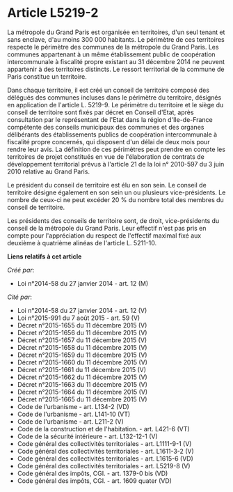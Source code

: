 # Article L5219-2

La métropole du Grand Paris est organisée en territoires, d'un seul tenant et sans enclave, d'au moins 300 000 habitants. Le
périmètre de ces territoires respecte le périmètre des communes de la métropole du Grand Paris. Les communes appartenant à un
même établissement public de coopération intercommunale à fiscalité propre existant au 31 décembre 2014 ne peuvent appartenir
à des territoires distincts. Le ressort territorial de la commune de Paris constitue un territoire. 

Dans chaque territoire, il est créé un conseil de territoire composé des délégués des communes incluses dans le périmètre du
territoire, désignés en application de l'article L. 5219-9. Le périmètre du territoire et le siège du conseil de territoire
sont fixés par décret en Conseil d'Etat, après consultation par le représentant de l'Etat dans la région d'Ile-de-France
compétente des conseils municipaux des communes et des organes délibérants des établissements publics de coopération
intercommunale à fiscalité propre concernés, qui disposent d'un délai de deux mois pour rendre leur avis. La définition de
ces périmètres peut prendre en compte les territoires de projet constitués en vue de l'élaboration de contrats de
développement territorial prévus à l'article 21 de la loi n° 2010-597 du 3 juin 2010 relative au Grand Paris. 

Le président du conseil de territoire est élu en son sein. Le conseil de territoire désigne également en son sein un ou
plusieurs vice-présidents. Le nombre de ceux-ci ne peut excéder 20 % du nombre total des membres du conseil de territoire. 

Les présidents des conseils de territoire sont, de droit, vice-présidents du conseil de la métropole du Grand Paris. Leur
effectif n'est pas pris en compte pour l'appréciation du respect de l'effectif maximal fixé aux deuxième à quatrième alinéas
de l'article L. 5211-10.

**Liens relatifs à cet article**

_Créé par_:

  - Loi n°2014-58 du 27 janvier 2014 - art. 12 (M)

_Cité par_:

  - Loi n°2014-58 du 27 janvier 2014 - art. 12 (V)
  - Loi n°2015-991 du 7 août 2015 - art. 59 (V)
  - Décret n°2015-1655 du 11 décembre 2015 (V)
  - Décret n°2015-1656 du 11 décembre 2015 (V)
  - Décret n°2015-1657 du 11 décembre 2015 (V)
  - Décret n°2015-1658 du 11 décembre 2015 (V)
  - Décret n°2015-1659 du 11 décembre 2015 (V)
  - Décret n°2015-1660 du 11 décembre 2015 (V)
  - Décret n°2015-1661 du 11 décembre 2015 (V)
  - Décret n°2015-1662 du 11 décembre 2015 (V)
  - Décret n°2015-1663 du 11 décembre 2015 (V)
  - Décret n°2015-1664 du 11 décembre 2015 (V)
  - Décret n°2015-1665 du 11 décembre 2015 (V)
  - Code de l'urbanisme - art. L134-2 (VD)
  - Code de l'urbanisme - art. L141-10 (VT)
  - Code de l'urbanisme - art. L211-2 (V)
  - Code de la construction et de l'habitation. - art. L421-6 (VT)
  - Code de la sécurité intérieure - art. L132-12-1 (V)
  - Code général des collectivités territoriales - art. L1111-9-1 (V)
  - Code général des collectivités territoriales - art. L1611-3-2 (V)
  - Code général des collectivités territoriales - art. L1615-6 (VD)
  - Code général des collectivités territoriales - art. L5219-8 (V)
  - Code général des impôts, CGI. - art. 1379-0 bis (VD)
  - Code général des impôts, CGI. - art. 1609 quater (VD)
